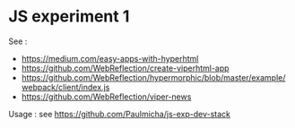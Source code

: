 # JS experiment 1

See :

- https://medium.com/easy-apps-with-hyperhtml
- https://github.com/WebReflection/create-viperhtml-app
- https://github.com/WebReflection/hypermorphic/blob/master/example/webpack/client/index.js
- https://github.com/WebReflection/viper-news

Usage : see https://github.com/Paulmicha/js-exp-dev-stack

